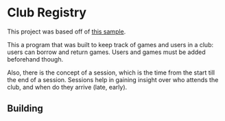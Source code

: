 # Club Registry

This project was based off of [this sample](https://github.com/yhirose/react-typescript-electron-sample-with-create-react-app-and-electron-builder).

This a program that was built to keep track of games and users in a club: users can borrow and return games. Users and games must be added beforehand though.

Also, there is the concept of a session, which is the time from the start till the end of a session. Sessions help in gaining insight over who attends the club, and when do they arrive (late, early).

## Building

